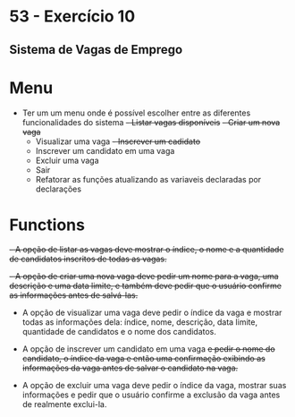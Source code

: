 # 53 - Exercício 10

## Sistema de Vagas de Emprego

#  Menu
- Ter um um menu onde é possível escolher entre as diferentes funcionalidades do sistema
    ~~- Listar vagas disponíveis~~
    ~~- Criar um nova vaga~~
    - Visualizar uma vaga
    ~~- Inscrever um cadidato~~
    - Inscrever um candidato em uma vaga
    - Excluir uma vaga
    - Sair
    - Refatorar as funções atualizando as variaveis declaradas por declarações


# Functions
~~- A opção de listar as vagas deve mostrar o índice, o nome e a quantidade de candidatos inscritos de todas as vagas.~~


~~- A opção de criar uma nova vaga deve pedir um nome para a vaga, uma descrição e uma data limite, e também deve pedir que o usuário confirme as informações antes de salvá-las.~~


- A opção de visualizar uma vaga deve pedir o índice da vaga e mostrar todas as informações dela: índice, nome, descrição, data limite, quantidade de candidatos e o nome dos candidatos.


- A opção de inscrever um candidato em uma vaga ~~e pedir o nome do candidato, o índice da vaga e então uma confirmação exibindo as informações da vaga antes de salvar o candidato na vaga.~~

- A opção de excluir uma vaga deve pedir o índice da vaga, mostrar suas informações e pedir que o usuário confirme a exclusão da vaga antes de realmente exclui-la.
